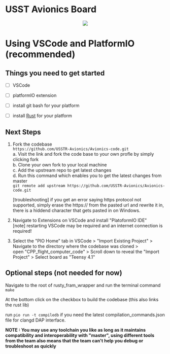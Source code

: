 # USST Avionics Board

<center> <img src = https://i.imgur.com/jnRxNR3.png> </img> </center>

# Using VSCode and PlatformIO (recommended)

## Things you need to get started
- [ ] VSCode  
- [ ] platformIO extension  
- [ ] install git bash for your platform  
- [ ] install [Rust](https://www.rust-lang.org/tools/install) for your platform  


## Next Steps

1. Fork the codebase  
    `https://github.com/USSTR-Avionics/Avionics-code.git`  
    a. Visit the link and fork the code base to your own profle by simply clicking fork  
    b. Clone your own fork to your local machine  
    c. Add the upstream repo to get latest changes  
    d. Run this command which enables you to get the latest changes from master  
    `git remote add upstream https://github.com/USSTR-Avionics/Avionics-code.git`  

    [troubleshooting] if you get an error saying https protocol not supported, simply erase the https:// from the pasted url and rewrite it in, there is a 
    hiddend character that gets pasted in on Windows.  

2. Navigate to Extensions on VSCode and install "PlatoformIO IDE"  
    [note] restarting VSCode may be required and an internet connection is required!  

3. Select the "PIO Home" tab in VSCode > "Import Existing Project" > Navigate to the directory where the codebase was cloned >   
    open "CPP_flight_computer_code" > Scroll down to reveal the "Import Project" > Select board as "Teensy 4.1"  


## Optional steps (not needed for now)

Navigate to the root of rusty_fram_wrapper and run the terminal command  
    `make`  

At the bottom click on the checkbox to build the codebase (this also links the rust lib)

run `pio run -t compiledb` if you need the latest compilation_commands.json file for clangd DAP interface.


**NOTE : You may use any toolchain you like as long as it maintains compatibility and interoperability with "master", using different tools from the team also means that the team can't help you debug or troubleshoot as quickly**
